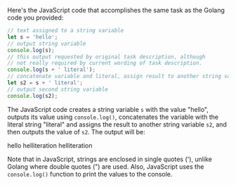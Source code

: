 Here's the JavaScript code that accomplishes the same task as the Golang code you provided:
```javascript
// text assigned to a string variable
let s = 'hello';
// output string variable
console.log(s);
// this output requested by original task description, although
// not really required by current wording of task description.
console.log(s + ' literal');
// concatenate variable and literal, assign result to another string variable
let s2 = s + ' literal';
// output second string variable
console.log(s2);
```
The JavaScript code creates a string variable `s` with the value "hello", outputs its value using `console.log()`, concatenates the variable with the literal string "literal" and assigns the result to another string variable `s2`, and then outputs the value of `s2`. The output will be:

hello
helliteration
helliteration

Note that in JavaScript, strings are enclosed in single quotes ('), unlike Golang where double quotes (") are used. Also, JavaScript uses the `console.log()` function to print the values to the console.

